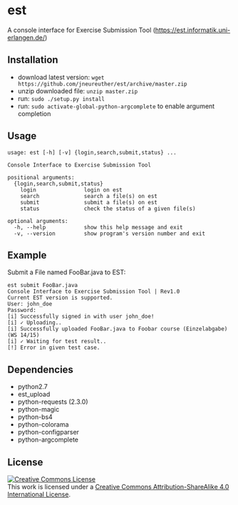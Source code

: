 est
===

A console interface for Exercise Submission Tool (https://est.informatik.uni-erlangen.de/)

Installation
------------

* download latest version: `wget https://github.com/jneureuther/est/archive/master.zip`
* unzip downloaded file: `unzip master.zip`
* run: `sudo ./setup.py install`
* run: `sudo activate-global-python-argcomplete` to enable argument completion

Usage
-----

```
usage: est [-h] [-v] {login,search,submit,status} ...

Console Interface to Exercise Submission Tool

positional arguments:
  {login,search,submit,status}
    login               login on est
    search              search a file(s) on est
    submit              submit a file(s) on est
    status              check the status of a given file(s)

optional arguments:
  -h, --help            show this help message and exit
  -v, --version         show program's version number and exit
```

Example
-------

Submit a File named FooBar.java to EST:
```shell
est submit FooBar.java
Console Interface to Exercise Submission Tool | Rev1.0
Current EST version is supported.
User: john_doe
Password: 
[i] Successfully signed in with user john_doe!
[i] ✓ Uploading..
[i] Successfully uploaded FooBar.java to Foobar course (Einzelabgabe) (WS 14/15)
[i] ✓ Waiting for test result..
[!] Error in given test case.
```

Dependencies
------------
* python2.7
* est_upload
* python-requests (2.3.0)
* python-magic
* python-bs4
* python-colorama
* python-configparser
* python-argcomplete

License
-------

<a rel="license" href="http://creativecommons.org/licenses/by-sa/4.0/"><img alt="Creative Commons License" style="border-width:0" src="https://i.creativecommons.org/l/by-sa/4.0/88x31.png" /></a><br />This work is licensed under a <a rel="license" href="http://creativecommons.org/licenses/by-sa/4.0/">Creative Commons Attribution-ShareAlike 4.0 International License</a>.
